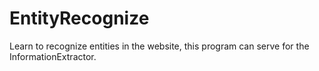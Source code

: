 # EntityRecognize
Learn to recognize entities in the website, this program can serve for the InformationExtractor.
